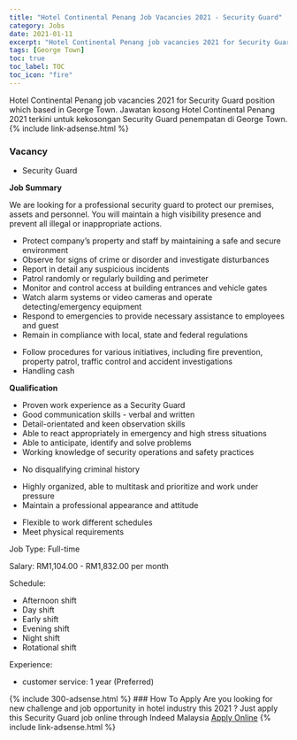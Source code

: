 ```yaml
---
title: "Hotel Continental Penang Job Vacancies 2021 - Security Guard" 
category: Jobs 
date: 2021-01-11 
excerpt: "Hotel Continental Penang job vacancies 2021 for Security Guard position which based in George Town. Jawatan kosong Hotel Continental Penang 2021 terkini untuk kekosongan Security Guard penempatan di George Town" 
tags: [George Town] 
toc: true 
toc_label: TOC 
toc_icon: "fire" 
--- 
```


Hotel Continental Penang job vacancies 2021 for Security Guard position which based in George Town. Jawatan kosong Hotel Continental Penang 2021 terkini untuk kekosongan Security Guard penempatan di George Town. 
{% include link-adsense.html %} 
### Vacancy 
- Security Guard 
<div><p><b>Job Summary</b></p><p>We are looking for a professional security guard to protect our premises, assets and personnel. You will maintain a high visibility presence and prevent all illegal or inappropriate actions.</p><ul><li>Protect company&#8217;s property and staff by maintaining a safe and secure environment</li><li>Observe for signs of crime or disorder and investigate disturbances</li><li>Report in detail any suspicious incidents</li><li>Patrol randomly or regularly building and perimeter</li><li>Monitor and control access at building entrances and vehicle gates</li><li>Watch alarm systems or video cameras and operate detecting/emergency equipment</li><li>Respond to emergencies to provide necessary assistance to employees and guest</li><li>Remain in compliance with local, state and federal regulations</li></ul><ul><li>Follow procedures for various initiatives, including fire prevention, property patrol, traffic control and accident investigations</li><li>Handling cash</li></ul><p><b>Qualification</b></p><ul><li>Proven work experience as a Security Guard</li><li>Good communication skills - verbal and written</li><li>Detail-orientated and keen observation skills</li><li>Able to react appropriately in emergency and high stress situations</li><li>Able to anticipate, identify and solve problems</li><li>Working knowledge of security operations and safety practices</li></ul><ul><li>No disqualifying criminal history</li></ul><ul><li>Highly organized, able to multitask and prioritize and work under pressure</li><li>Maintain a professional appearance and attitude</li></ul><ul><li>Flexible to work different schedules</li><li>Meet physical requirements</li></ul><p>Job Type: Full-time</p><p>Salary: RM1,104.00 - RM1,832.00 per month</p><p>Schedule:</p><ul><li>Afternoon shift</li><li>Day shift</li><li>Early shift</li><li>Evening shift</li><li>Night shift</li><li>Rotational shift</li></ul><p>Experience:</p><ul><li>customer service: 1 year (Preferred)</li></ul></div> 
{% include 300-adsense.html %} 
### How To Apply 
Are you looking for new challenge and job opportunity in hotel industry this 2021 ?
Just apply this Security Guard job online through Indeed Malaysia 
<a href="https://malaysia.indeed.com/viewjob?jk=c20a0f180554ca71" class="btn btn--info" target="_blank" rel="nofollow noopenner">Apply Online</a> 
{% include link-adsense.html %} 